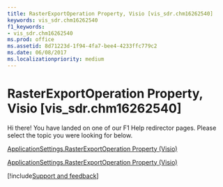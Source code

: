 ```yaml
---
title: RasterExportOperation Property, Visio [vis_sdr.chm16262540]
keywords: vis_sdr.chm16262540
f1_keywords:
- vis_sdr.chm16262540
ms.prod: office
ms.assetid: 8d71223d-1f94-4fa7-bee4-4233ffc779c2
ms.date: 06/08/2017
ms.localizationpriority: medium
---
```



# RasterExportOperation Property, Visio [vis_sdr.chm16262540]

Hi there! You have landed on one of our F1 Help redirector pages. Please select the topic you were looking for below.

[ApplicationSettings.RasterExportOperation Property (Visio)](https://msdn.microsoft.com/library/7f53b4a6-6497-01ca-2219-575065d4c9f4%28Office.15%29.aspx)

[ApplicationSettings.RasterExportOperation Property (Visio)](https://msdn.microsoft.com/library/15696f55-9927-a0c0-23eb-74e31f782249.aspx)

[!include[Support and feedback](~/includes/feedback-boilerplate.md)]